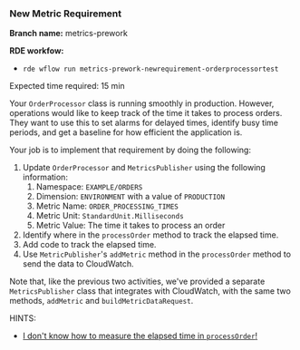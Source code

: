 ### New Metric Requirement

**Branch name:** metrics-prework

**RDE workfow:**
* `rde wflow run metrics-prework-newrequirement-orderprocessortest`

Expected time required: 15 min

Your `OrderProcessor` class is running smoothly in production.  However, operations would like to keep track
of the time it takes to process orders.  They want to use this to set alarms for delayed times, identify busy
time periods, and get a baseline for how efficient the application is.

Your job is to implement that requirement by doing the following:

1. Update `OrderProcessor` and `MetricsPublisher` using the following information:
    1. Namespace: `EXAMPLE/ORDERS`
    2. Dimension: `ENVIRONMENT` with a value of `PRODUCTION`
    3. Metric Name: `ORDER_PROCESSING_TIMES`
    4. Metric Unit: `StandardUnit.Milliseconds`
    5. Metric Value: The time it takes to process an order
2. Identify where in the `processOrder` method to track the elapsed time.
3. Add code to track the elapsed time.
4. Use `MetricPublisher`'s `addMetric` method in the `processOrder` method to send the data to CloudWatch.

Note that, like the previous two activities, we've provided a separate `MetricsPublisher` class that integrates 
with CloudWatch, with the same two methods, `addMetric` and `buildMetricDataRequest`.  

HINTS:
* [I don't know how to measure the elapsed time in `processOrder`!](./hints/hint-01.md)
